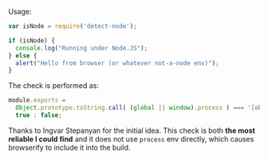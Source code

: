 Usage:
```js
var isNode = require('detect-node');

if (isNode) {
  console.log("Running under Node.JS");
} else {
  alert("Hello from browser (or whatever not-a-node env)");
}
```

The check is performed as:
```js
module.exports = 
  Object.prototype.toString.call( (global || window).process ) === '[object process]' ? 
  true : false;

```

Thanks to Ingvar Stepanyan for the initial idea. This check is both **the most reliable I could find** and it does not use `process` env directly, which causes browserify to include it into the build.
